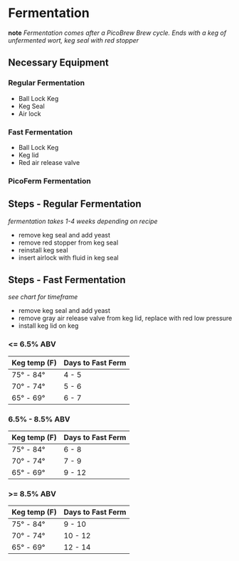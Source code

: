 # Fermentation

**note** _Fermentation comes after a PicoBrew Brew cycle.  Ends with a keg of unfermented wort, keg seal with red stopper_

## Necessary Equipment

### Regular Fermentation
* Ball Lock Keg
* Keg Seal
* Air lock

### Fast Fermentation
* Ball Lock Keg
* Keg lid
* Red air release valve

### PicoFerm Fermentation


## Steps - Regular Fermentation
_fermentation takes 1-4 weeks depending on recipe_

* remove keg seal and add yeast
* remove red stopper from keg seal
* reinstall keg seal
* insert airlock with fluid in keg seal

## Steps - Fast Fermentation
_see chart for timeframe_

* remove keg seal and add yeast 
* remove gray air release valve from keg lid, replace with red low pressure
* install keg lid on keg

### <= 6.5% ABV 
Keg temp (F) | Days to Fast Ferm
-------------|------------------
75° - 84° | 4 - 5
70° - 74° | 5 - 6
65° - 69° | 6 - 7

### 6.5% - 8.5% ABV
Keg temp (F) | Days to Fast Ferm
-------------|------------------
75° - 84° | 6 - 8
70° - 74° | 7 - 9 
65° - 69° | 9 - 12

### >= 8.5% ABV
Keg temp (F) | Days to Fast Ferm
-------------|------------------
75° - 84° | 9 - 10
70° - 74° | 10 - 12
65° - 69° | 12 - 14

 
